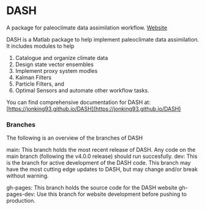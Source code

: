 # DASH
A package for paleoclimate data assimilation workflow.
[Website](https://jonking93.github.io/DASH)

DASH is a Matlab package to help implement paleoclimate data assimilation. It includes modules to help
1. Catalogue and organize climate data
2. Design state vector ensembles
3. Implement proxy system modles
4. Kalman Filters
5. Particle Filters, and
6. Optimal Sensors
and automate other workflow tasks.

You can find comprehensive documentation for DASH at: [https://jonking93.github.io/DASH](https://jonking93.github.io/DASH)


### Branches
The following is an overview of the branches of DASH

main: This branch holds the most recent release of DASH. Any code on the main branch (following the v4.0.0 release) should run succesfully.
dev: This is the branch for active development of the DASH code. This branch may have the most cutting edge updates to DASH, but may change and/or break without warning.

gh-pages: This branch holds the source code for the DASH website
gh-pages-dev: Use this branch for website development before pushing to production.


